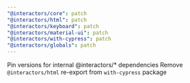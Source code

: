 ```yaml
---
"@interactors/core": patch
"@interactors/html": patch
"@interactors/keyboard": patch
"@interactors/material-ui": patch
"@interactors/with-cypress": patch
"@interactors/globals": patch
---
```


Pin versions for internal @interactors/\* dependencies
Remove `@interactors/html` re-export from `with-cypress` package
